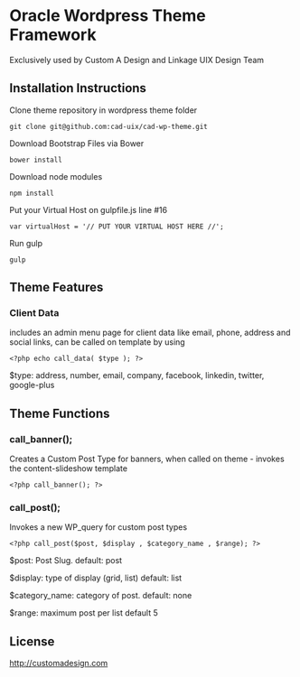 # Oracle Wordpress Theme Framework

Exclusively used by Custom A Design and Linkage UIX Design Team

## Installation Instructions

Clone theme repository in wordpress theme folder

    git clone git@github.com:cad-uix/cad-wp-theme.git

Download Bootstrap Files via Bower

    bower install

Download node modules

    npm install

Put your Virtual Host on gulpfile.js line #16

	var virtualHost = '// PUT YOUR VIRTUAL HOST HERE //'; 

Run gulp

    gulp

## Theme Features

### Client Data

includes an admin menu page for client data like email, phone, address and social links, can be called on template by using

    <?php echo call_data( $type ); ?>
	
$type: address, number, email, company, facebook, linkedin, twitter, google-plus

## Theme Functions

### call_banner();

Creates a Custom Post Type for banners, when called on theme - invokes the content-slideshow template

    <?php call_banner(); ?>
    
### call_post();

Invokes a new WP_query for custom post types

    <?php call_post($post, $display , $category_name , $range); ?>

$post: Post Slug. default: post

$display: type of display (grid, list) default: list

$category_name: category of post. default: none

$range: maximum post per list default 5

## License

http://customadesign.com